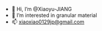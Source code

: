 - 👋 Hi, I’m @Xiaoyu-JIANG
- 👀 I’m interested in granular material
- 📫 xiaoxiao0129jp@gmail.com

<!---
Xiaoyu-JIANG/Xiaoyu-JIANG is a ✨ special ✨ repository because its `README.md` (this file) appears on your GitHub profile.
You can click the Preview link to take a look at your changes.
--->
